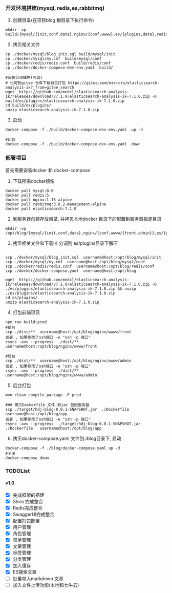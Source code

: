 ### 开发环境搭建(mysql, redis,es,rabbitmq)
1. 创建目录(在项目blog 根目录下执行命令)
```shell script
mkdir -vp build/{mysql/{init,conf,data},nginx/{conf,wwww},es/{plugins,data},redis/{conf,data}}
```
2. 拷贝相关文件
```shell script
cp ./docker/mysql/blog_init.sql build/mysql/init
cp ./docker/mysql/my.cnf  build/mysql/conf
cp ./docker/redis/redis.conf  build/redis/conf
cp ./docker/docker-compose-dev-env.yaml  build/

#安装分词插件(可选)
# 也可到gitee 仓库下载自己打包 https://gitee.com/mirrors/elasticsearch-analysis-ik?_from=gitee_search
wget  https://github.com/medcl/elasticsearch-analysis-ik/releases/download/v7.1.0/elasticsearch-analysis-ik-7.1.0.zip -O build/es/plugins/elasticsearch-analysis-ik-7.1.0.zip
cd build/es/plugins/
unzip elasticsearch-analysis-ik-7.1.0.zip
```

3. 启动
```shell script
docker-compose -f ./build/docker-compose-dev-env.yaml  up -d

#卸载
docker-compose -f ./build/docker-compose-dev-env.yaml  down
```

### 部署项目
首先需要安装docker 和 docker-compose

1. 下载所需docker镜像
```shell script
docker pull mysql:8.0
docker pull redis:5
docker pull nginx:1.16-alpine
docker pull rabbitmq:3.8.2-management-alpine
docker pull elasticsearch:7.1.0
```
2. 到服务器创建存放目录, 并拷贝本地docker 目录下的配置到服务器指定目录
```shell script
mkdir -vp /opt/blog/{mysql/{init,conf,data},nginx/{conf,wwww/{front,admin}},es/{plugins,data},redis/{conf,data},app}
```

3. 拷贝相关文件和下载IK 分词到 es/plugins目录下解压
```shell script

scp ./docker/mysql/blog_init.sql  username@host:/opt/blog/mysql/init
scp ./docker/mysql/my.cnf  username@host:/opt/blog/mysql/conf
scp ./docker/redis/redis.conf  username@host:/opt/blog/redis/conf
scp ./docker/docker-compose.yaml  username@host:/opt/blog

wget  https://github.com/medcl/elasticsearch-analysis-ik/releases/download/v7.1.0/elasticsearch-analysis-ik-7.1.0.zip -O ./es/plugins/elasticsearch-analysis-ik-7.1.0.zip && unzip ./es/plugins/elasticsearch-analysis-ik-7.1.0.zip
cd es/plugins/
unzip elasticsearch-analysis-ik-7.1.0.zip

```

4. 打包前端项目
```shell script
npm run build:prod 
#前台
scp ./dist/**  username@host:/opt/blog/nginx/wwww/front
或者 , 如果修改了ssh端口 -e "ssh -p 端口" 
rsync -avu --progress  ./dist/**  username@host:/opt/blog/nginx/wwww/front

#后台
scp ./dist/**  username@host:/opt/blog/nginx/wwww/admin
或者 , 如果修改了ssh端口 -e "ssh -p 端口" 
rsync -avu --progress  ./dist/**  username@host:/opt/blog/nginx/wwww/admin
```

5. 后台打包
```shell script
mvn clean compile package -P prod

### 拷贝Dockerfile 文件 和jar 包到服务器
scp ./target/hdj-blog-0.0.1-SNAPSHOT.jar  ./Dockerfile  username@host:/opt/blog/app
或者 , 如果修改了ssh端口 -e "ssh -p 端口" 
rsync -avu --progress  ./target/hdj-blog-0.0.1-SNAPSHOT.jar  ./Dockerfile   username@host:/opt/blog/app 

```

6. 拷贝docker-compose.yaml 文件到./blog目录下, 启动
```shell script
docker-compose -f ./blog/docker-compose.yaml up -d
#关闭
docker-compose down
```


### TODOList
#### v1.0
- [x] 完成框架的搭建
- [x] Shiro 完成整合
- [x] Redis完成整合
- [x] SwaggerUI完成整合
- [x] 配置打包部署
- [x] 用户管理
- [x] 角色管理
- [x] 菜单管理
- [x] 文章管理
- [x] 标签管理
- [x] 分类管理
- [x] 加入缓存
- [x] ES搜索文章
- [ ] 批量导入markdown 文章
- [ ] 加入文件上传功能(本地和七牛云)
